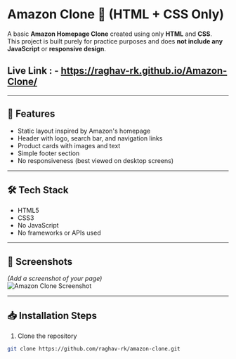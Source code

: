 # Amazon Clone 🛒 (HTML + CSS Only)

A basic **Amazon Homepage Clone** created using only **HTML** and **CSS**.  
This project is built purely for practice purposes and does **not include any JavaScript** or **responsive design**.


## Live Link : - https://raghav-rk.github.io/Amazon-Clone/

---

## 🚀 Features

- Static layout inspired by Amazon's homepage  
- Header with logo, search bar, and navigation links  
- Product cards with images and text  
- Simple footer section  
- No responsiveness (best viewed on desktop screens)

---

## 🛠️ Tech Stack

- HTML5  
- CSS3  
- No JavaScript  
- No frameworks or APIs used

---

## 📸 Screenshots

*(Add a screenshot of your page)*  
![Amazon Clone Screenshot](images/screenshot.png)

---

## 📥 Installation Steps

1. Clone the repository  
```bash
git clone https://github.com/raghav-rk/amazon-clone.git
